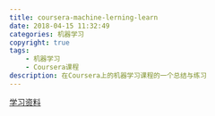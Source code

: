 ```yaml
---
title: coursera-machine-lerning-learn
date: 2018-04-15 11:32:49
categories: 机器学习
copyright: true
tags: 
    - 机器学习
    - Coursera课程
description: 在Coursera上的机器学习课程的一个总结与练习
---
```

[学习资料](https://github.com/coldJune/machineLearning/tree/master/machineLearningCourseraHomework)
